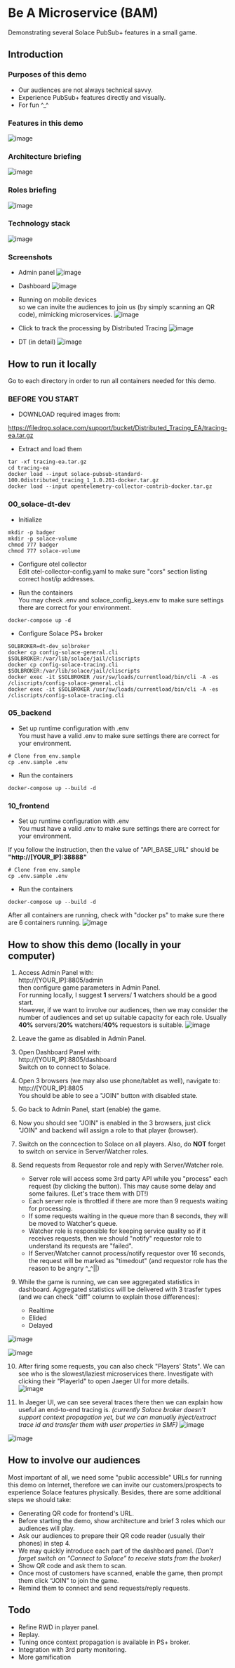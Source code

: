 # Be A Microservice (BAM)
Demonstrating several Solace PubSub+ features in a small game.

## Introduction
### Purposes of this demo
- Our audiences are not always technical savvy.
- Experience PubSub+ features directly and visually.
- For fun ^_^

### Features in this demo
![image](https://user-images.githubusercontent.com/24413042/189151803-6052f137-7a15-4ad6-a300-6b56df3d4b5b.png)

### Architecture briefing
![image](https://user-images.githubusercontent.com/24413042/190535747-742f66be-9ceb-449c-a3d1-f4d672b5704f.png)

### Roles briefing
![image](https://user-images.githubusercontent.com/24413042/189151314-9951a50f-32bc-4f5b-97b0-57788db58393.png)

### Technology stack
![image](https://user-images.githubusercontent.com/24413042/189151503-03293d25-bd7e-4852-aa36-20dd95615edb.png)

### Screenshots
- Admin panel
![image](https://user-images.githubusercontent.com/24413042/190535660-ac40f4d1-1b3e-4865-b904-39c3f09a4006.png)

- Dashboard
![image](https://user-images.githubusercontent.com/24413042/190536062-56381472-d676-4cc9-abf6-d42b38567765.png)

- Running on mobile devices  
so we can invite the audiences to join us (by simply scanning an QR code), mimicking microservices.
![image](https://user-images.githubusercontent.com/24413042/189152870-8c0119e0-340e-48f1-ae29-41dd933e9b0c.png)

- Click to track the processing by Distributed Tracing
![image](https://user-images.githubusercontent.com/24413042/189153311-1062c825-2496-4f83-8e1a-e28d2dba244c.png)

- DT (in detail)
![image](https://user-images.githubusercontent.com/24413042/189153555-6a79efe6-935c-4075-97af-f7b8fcc1f1fa.png)

## How to run it locally
Go to each directory in order to run all containers needed for this demo.

### BEFORE YOU START
- DOWNLOAD required images from:

https://filedrop.solace.com/support/bucket/Distributed_Tracing_EA/tracing-ea.tar.gz

- Extract and load them
```shell
tar -xf tracing-ea.tar.gz
cd tracing-ea
docker load --input solace-pubsub-standard-100.0distributed_tracing_1_1.0.261-docker.tar.gz
docker load --input opentelemetry-collector-contrib-docker.tar.gz
```

### 00_solace-dt-dev
- Initialize
```shell
mkdir -p badger
mkdir -p solace-volume
chmod 777 badger
chmod 777 solace-volume
```

- Configure otel collector  
Edit otel-collector-config.yaml to make sure "cors" section listing correct host/ip addresses.

- Run the containers  
You may check .env and solace_config_keys.env to make sure settings there are correct for your environment.
```shell
docker-compose up -d
```

- Configure Solace PS+ broker
```shell
SOLBROKER=dt-dev_solbroker
docker cp config-solace-general.cli $SOLBROKER:/var/lib/solace/jail/cliscripts
docker cp config-solace-tracing.cli $SOLBROKER:/var/lib/solace/jail/cliscripts
docker exec -it $SOLBROKER /usr/sw/loads/currentload/bin/cli -A -es /cliscripts/config-solace-general.cli
docker exec -it $SOLBROKER /usr/sw/loads/currentload/bin/cli -A -es /cliscripts/config-solace-tracing.cli
```

### 05_backend
- Set up runtime configuration with .env  
You must have a valid .env to make sure settings there are correct for your environment.
```shell
# Clone from env.sample
cp .env.sample .env
```

- Run the containers
```shell
docker-compose up --build -d
```

### 10_frontend
- Set up runtime configuration with .env  
You must have a valid .env to make sure settings there are correct for your environment.

If you follow the instruction, then the value of "API_BASE_URL" should be __"http://[YOUR_IP]:38888"__

```shell
# Clone from env.sample
cp .env.sample .env
```

- Run the containers
```shell
docker-compose up --build -d
```

After all containers are running, check with "docker ps" to make sure there are 6 containers running.
![image](https://user-images.githubusercontent.com/24413042/191641358-79d55cf5-6aaf-421c-ad96-0834d48a64e8.png)


## How to show this demo (locally in your computer)
1. Access Admin Panel with:  
http://[YOUR_IP]:8805/admin  
then configure game parameters in Admin Panel.  
For running locally, I suggest __1__ servers/ __1__ watchers should be a good start.  
However, if we want to involve our audiences, then we may consider the number of audiences and set up suitable capacity for each role. Usually __40%__ servers/__20%__ watchers/__40%__ requestors is suitable. 
![image](https://user-images.githubusercontent.com/24413042/191641457-9c482612-42f9-43e0-b96f-c48d24f5bb60.png)


2. Leave the game as disabled in Admin Panel.

3. Open Dashboard Panel with:  
http://[YOUR_IP]:8805/dashboard  
Switch on to connect to Solace.

4. Open 3 browsers (we may also use phone/tablet as well), navigate to:  
http://[YOUR_IP]:8805  
You should be able to see a "JOIN" button with disabled state.

5. Go back to Admin Panel, start (enable) the game.

6. Now you should see "JOIN" is enabled in the 3 browsers, just click "JOIN" and backend will assign a role to that player (browser).

7. Switch on the conncection to Solace on all players. Also, do __NOT__ forget to switch on service in Server/Watcher roles.

8. Send requests from Requestor role and reply with Server/Watcher role.
    - Server role will access some 3rd party API while you "process" each request (by clicking the button). This may cause some delay and some failures. (Let's trace them with DT!)
    - Each server role is throttled if there are more than 9 requests waiting for processing.
    - If some requests waiting in the queue more than 8 seconds, they will be moved to Watcher's queue.
    - Watcher role is responsible for keeping service quality so if it receives requests, then we should "notify" requestor role to understand its requests are "failed".
    - If Server/Watcher cannot process/notify requestor over 16 seconds, the request will be marked as "timedout" (and requestor role has the reason to be angry ^_^||)

9. While the game is running, we can see aggregated statistics in dashboard. Aggregated statistics will be delivered with 3 trasfer types (and we can check "diff" column to explain those differences):
    - Realtime
    - Elided
    - Delayed  

![image](https://user-images.githubusercontent.com/24413042/191641713-f4cabb7f-3515-4a7c-8294-78cabeb401e2.png)

![image](https://user-images.githubusercontent.com/24413042/191641751-5025abe6-aaa7-42c5-a051-8f4afb133eb7.png)

10. After firing some requests, you can also check "Players' Stats". We can see who is the slowest/laziest microservices there. Investigate with clicking their "PlayerId" to open Jaeger UI for more details.  
![image](https://user-images.githubusercontent.com/24413042/191641986-e3e68894-9db0-4c63-92d7-b38fcfcdc572.png)

11. In Jaeger UI, we can see several traces there then we can explain how useful an end-to-end tracing is. _(currently Solace broker doesn't support context propagation yet, but we can manually inject/extract trace id and transfer them with user properties in SMF)_
![image](https://user-images.githubusercontent.com/24413042/191642021-541568d5-674c-4ad4-bf53-d04369579c3a.png)

![image](https://user-images.githubusercontent.com/24413042/191642146-ca693c22-8c97-4573-9057-57c360b99fe6.png)

## How to involve our audiences
Most important of all, we need some "public accessible" URLs for running this demo on Internet, therefore we can invite our customers/prospects to experience Solace features physically. Besides, there are some additional steps we should take:

- Generating QR code for frontend's URL.
- Before starting the demo, show architecture and brief 3 roles which our audiences will play.
- Ask our audiences to prepare their QR code reader (usually their phones) in step 4. 
- We may quickly introduce each part of the dashboard panel. _(Don’t forget switch on “Connect to Solace” to receive stats from the broker)_
- Show QR code and ask them to scan.
- Once most of customers have scanned, enable the game, then prompt them click “JOIN” to join the game.
- Remind them to connect and send requests/reply requests.

## Todo
- Refine RWD in player panel.
- Replay.
- Tuning once context propagation is available in PS+ broker.
- Integration with 3rd party monitoring.
- More gamification
